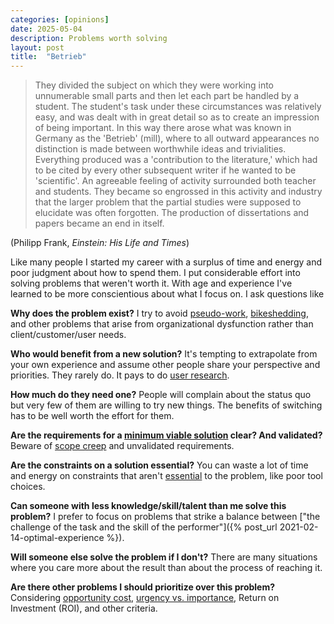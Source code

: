 ```yaml
---
categories: [opinions]
date: 2025-05-04
description: Problems worth solving
layout: post
title:  "Betrieb"
---
```


> They divided the subject on which they were working into unnumerable small parts and then let each part be handled by a student. The student's task under these circumstances was relatively easy, and was dealt with in great detail so as to create an impression of being important. In this way there arose what was known in Germany as the 'Betrieb' (mill), where to all outward appearances no distinction is made between worthwhile ideas and trivialities. Everything produced was a 'contribution to the literature,' which had to be cited by every other subsequent writer if he wanted to be 'scientific'. An agreeable feeling of activity surrounded both teacher and students. They became so engrossed in this activity and industry that the larger problem that the partial studies were supposed to elucidate was often forgotten. The production of dissertations and papers became an end in itself.

(Philipp Frank, _Einstein: His Life and Times_)

Like many people I started my career with a surplus of time and energy and poor judgment about how to spend them. I put considerable effort into solving problems that weren't worth it. With age and experience I've learned to be more conscientious about what I focus on. I ask questions like

**Why does the problem exist?** I try to avoid [pseudo-work](https://en.wikipedia.org/wiki/Bullshit_job), [bikeshedding](https://en.wikipedia.org/wiki/Law_of_triviality), and other problems that arise from organizational dysfunction rather than client/customer/user needs.

**Who would benefit from a new solution?** It's tempting to extrapolate from your own experience and assume other people share your perspective and priorities. They rarely do. It pays to do [user research](https://en.wikipedia.org/wiki/User_research).

**How much do they need one?** People will complain about the status quo but very few of them are willing to try new things. The benefits of switching has to be well worth the effort for them.

**Are the requirements for a [minimum viable solution](https://en.wikipedia.org/wiki/Minimum_viable_product) clear? And validated?** Beware of [scope creep](https://en.wikipedia.org/wiki/Scope_creep) and unvalidated requirements.

**Are the constraints on a solution essential?** You can waste a lot of time and energy on constraints that aren't [essential](https://en.wikipedia.org/wiki/Essential_complexity) to the problem, like poor tool choices.

**Can someone with less knowledge/skill/talent than me solve this problem?** I prefer to focus on problems that strike a balance between ["the challenge of the task and the skill of the performer"]({% post_url 2021-02-14-optimal-experience %}).

**Will someone else solve the problem if I don't?** There are many situations where you care more about the result than about the process of reaching it.

**Are there other problems I should prioritize over this problem?** Considering [opportunity cost](https://en.wikipedia.org/wiki/Opportunity_cost), [urgency vs. importance](https://en.wikipedia.org/wiki/Time_management#Eisenhower_method), Return on Investment (ROI), and other criteria.
